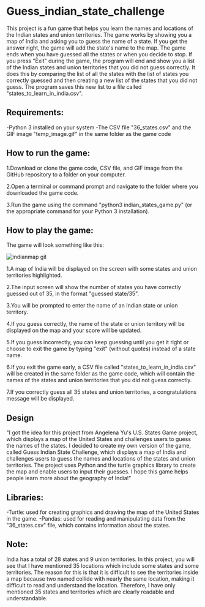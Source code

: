 
# Guess_indian_state_challenge

This project is a fun game that helps you learn the names and locations of the Indian states and union territories. The game works by showing you a map of India and asking you to guess the name of a state. If you get the answer right, the game will add the state's name to the map. The game ends when you have guessed all the states or when you decide to stop. 
If you press "Exit" during the game, the program will end and show you a list of the Indian states and union territories that you did not guess correctly. It does this by comparing the list of all the states with the list of states you correctly guessed and then creating a new list of the states that you did not guess. The program saves this new list to a file called "states_to_learn_in_india.csv".

## Requirements:

-Python 3 installed on your system
-The CSV file "36_states.csv" and the GIF image "temp_image.gif" in the same folder as the game code

## How to run the game:

1.Download or clone the game code, CSV file, and GIF image from the GitHub repository to a folder on your computer.

2.Open a terminal or command prompt and navigate to the folder where you downloaded the game code.

3.Run the game using the command "python3 indian_states_game.py" (or the appropriate command for your Python 3 installation).

## How to play the game:

The game will look something like this:

![indianmap git](https://user-images.githubusercontent.com/114185766/229351006-12230542-0e75-4e00-aeb6-e7e8513179e5.png)

1.A map of India will be displayed on the screen with some states and union territories highlighted.

2.The input screen will show the number of states you have correctly guessed out of 35, in the format "guessed state/35".

3.You will be prompted to enter the name of an Indian state or union territory.

4.If you guess correctly, the name of the state or union territory will be displayed on the map and your score will be updated.

5.If you guess incorrectly, you can keep guessing until you get it right or choose to exit the game by typing "exit" (without quotes) instead of a state name.

6.If you exit the game early, a CSV file called "states_to_learn_in_india.csv" will be created in the same folder as the game code, which will contain the names of the states and union territories that you did not guess correctly.

7.If you correctly guess all 35 states and union territories, a congratulations message will be displayed.

## Design
"I got the idea for this project from Angelena Yu's U.S. States Game project, which displays a map of the United States and challenges users to guess the names of the states. I decided to create my own version of the game, called Guess Indian State Challenge, which displays a map of India and challenges users to guess the names and locations of the states and union territories. The project uses Python and the turtle graphics library to create the map and enable users to input their guesses. I hope this game helps people learn more about the geography of India!"

## Libraries:
-Turtle: used for creating graphics and drawing the map of the United States in the game.
-Pandas: used for reading and manipulating data from the "36_states.csv" file, which contains information about the states.

## Note:
India has a total of 28 states and 9 union territories. In this project, you will see that I have mentioned 35 locations which include some states and some territories. The reason for this is that it is difficult to see the territories inside a map because two named collide with nearly the same location, making it difficult to read and understand the location. Therefore, I have only mentioned 35 states and territories which are clearly readable and understandable.
